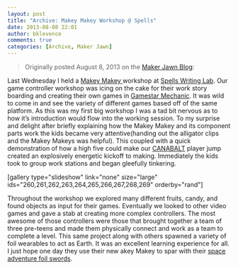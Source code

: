```yaml
---
layout: post
title: "Archive: Makey Makey Workshop @ Spells"
date: 2013-08-08 22:01
author: bklevence
comments: true
categories: [Archive, Maker Jawn]
---
```

<blockquote>Originally posted August 8, 2013 on the <a href="http://makerjawn.org/blog/2013/08/08/makey-makey-workshop-spells/">Maker Jawn Blog</a>:</blockquote>
Last Wednesday I held a <a href="http://www.makeymakey.com/">Makey Makey </a>workshop at <a href="http://phillyspells.org/">Spells Writing Lab</a>. Our game controller workshop was icing on the cake for their work story boarding and creating their own games in <a href="http://gamestarmechanic.com/">Gamestar Mechanic</a>. It was wild to come in and see the variety of different games based off of the same platform.
As this was my first big workshop I was a tad bit nervous as to how it’s introduction would flow into the working session. To my surprise and delight after briefly explaining how the Makey Makey and its component parts work the kids became very attentive(handing out the alligator clips and the Makey Makeys was helpful). This coupled with a quick demonstration of how a high five could make our <a href="http://www.adamatomic.com/canabalt/">CANABALT</a> player jump created an explosively energetic kickoff to making. Immediately the kids took to group work stations and began gleefully tinkering.

[gallery type="slideshow" link="none" size="large" ids="260,261,262,263,264,265,266,267,268,269" orderby="rand"]

Throughout the workshop we explored many different fruits, candy, and found objects as input for their games. Eventually we looked to other video games and gave a stab at creating more complex controllers.
The most awesome of those controllers were those that brought together a team of three pre-teens and made them physically connect and work as a team to complete a level. This same project along with others spawned a variety of foil wearables to act as Earth. It was an excellent learning experience for all. I just hope one day they use their new akey Makey to spar with their <a href="https://www.facebook.com/photo.php?v=10151835565733278">space adventure foil swords</a>.
